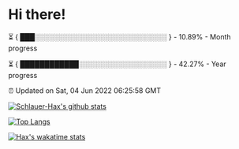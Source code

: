# Hi there!

⏳ { ███░░░░░░░░░░░░░░░░░░░░░░░░░░░ } - 10.89% - Month progress

⏳ { ████████████░░░░░░░░░░░░░░░░░░ } - 42.27% - Year progress

⏰ Updated on Sat, 04 Jun 2022 06:25:58 GMT


[![Schlauer-Hax's github stats](https://github-readme-stats.vercel.app/api?username=Schlauer-Hax&show_icons=true&theme=dark&count_private=true)](https://github.com/Schlauer-Hax)


[![Top Langs](https://github-readme-stats.vercel.app/api/top-langs/?username=Schlauer-Hax&layout=compact&theme=dark)](https://github.com/Schlauer-Hax?tab=repositories)


[![Hax's wakatime stats](https://github-readme-stats.vercel.app/api/wakatime?username=Hax&theme=dark)](https://wakatime.com/@Hax)

